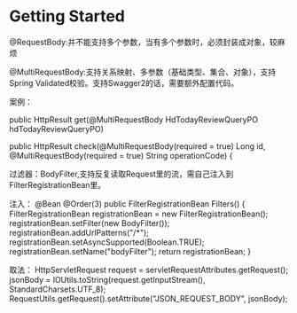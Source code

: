 # Getting Started

@RequestBody:并不能支持多个参数，当有多个参数时，必须封装成对象，较麻烦

@MultiRequestBody:支持关系映射、多参数（基础类型、集合、对象），支持Spring Validated校验。支持Swagger2的话，需要额外配置代码。

案例：

public HttpResult<HdTodayReviewPO> get(@MultiRequestBody HdTodayReviewQueryPO hdTodayReviewQueryPO) 

public HttpResult check(@MultiRequestBody(required = true) Long id, @MultiRequestBody(required = true) String operationCode) {


过滤器：BodyFilter,支持反复读取Request里的流，需自己注入到FilterRegistrationBean里。

注入：
@Bean
@Order(3)
public FilterRegistrationBean<BodyFilter> Filters() {
    FilterRegistrationBean<BodyFilter> registrationBean = new FilterRegistrationBean<BodyFilter>();
    registrationBean.setFilter(new BodyFilter());
    registrationBean.addUrlPatterns("/*");
    registrationBean.setAsyncSupported(Boolean.TRUE);
    registrationBean.setName("bodyFilter");
    return registrationBean;
}

取法：
HttpServletRequest request = servletRequestAttributes.getRequest();
jsonBody = IOUtils.toString(request.getInputStream(), StandardCharsets.UTF_8);
RequestUtils.getRequest().setAttribute("JSON_REQUEST_BODY", jsonBody);